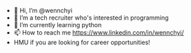 - 👋 Hi, I’m @wennchyi
- 👀 I’m a tech recruiter who's interested in programming 
- 🌱 I’m currently learning python
- 📫 How to reach me https://www.linkedin.com/in/wennchyi/
- HMU if you are looking for career opportunities!
<!---
wennchyi/wennchyi is a ✨ special ✨ repository because its `README.md` (this file) appears on your GitHub profile.
You can click the Preview link to take a look at your changes.
--->
